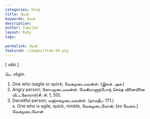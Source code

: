 ```yaml
---
categories: blog
title: வேகி
keywords: வேகி
description: 
author: Tamilan
layout: Ruby
tags: 
 
permalink: வேகி
featured: /images/ttak-48.png
---
```

  
[ vēki ]  
  
பெ. vēgin.   
1. One who isagile or quick; வேகமுடையவன்ள். (இலக். அக.)  
2. Angry person; கோபமுடையவன்ள். வேகியானாற்போற் செய்த வினையினை வீட்டலோரார்(சி. சி. 1, 50).   
3. Deceitful person; வஞ்சகமுடையவன்ள். (நாமதீப. 171.)  
s. One who is agile, quick, nimble, வேகமுடையோன்; [ex வேகம்.]  
வேகமுடையோன்